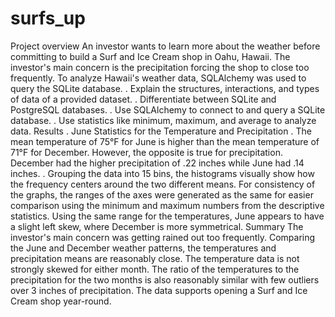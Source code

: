 # surfs_up
Project overview
An investor wants to learn more about the weather before committing to build a Surf and Ice Cream shop in Oahu, Hawaii. The investor's main concern is the precipitation forcing the shop to close too frequently. To analyze Hawaii's weather data, SQLAlchemy was used to query the SQLite database.
. Explain the structures, interactions, and types of data of a provided dataset.
. Differentiate between SQLite and PostgreSQL databases.
. Use SQLAlchemy to connect to and query a SQLite database.
. Use statistics like minimum, maximum, and average to analyze data.
Results
. June Statistics for the Temperature and Precipitation
. The mean temperature of 75°F for June is higher than the mean temperature of 71°F for December. However, the opposite is true for precipitation. December had the higher precipitation of .22 inches while June had .14 inches.
. Grouping the data into 15 bins, the histograms visually show how the frequency centers around the two different means. For consistency of the graphs, the ranges of the axes were generated as the same for easier comparison using the minimum and maximum numbers from the descriptive statistics. Using the same range for the temperatures, June appears to have a slight left skew, where December is more symmetrical.
Summary
The investor's main concern was getting rained out too frequently. Comparing the June and December weather patterns, the temperatures and precipitation means are reasonably close. The temperature data is not strongly skewed for either month. The ratio of the temperatures to the precipitation for the two months is also reasonably similar with few outliers over 3 inches of precipitation. The data supports opening a Surf and Ice Cream shop year-round.
